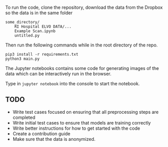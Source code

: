 To run the code, clone the repository, download the data from the Dropbox so
the data is in the same folder

```
some_directory/
    RI Hospital ELVO DATA/...
    Example Scan.ipynb
    untitled.py
```
 
Then run the following commands while
in the root directory of the repo.

```
pip3 install -r requirements.txt
python3 main.py
```

The Jupyter notebooks contains some code for generating images of
the data which can be interactively run in the browser.

Type in `jupyter notebook` into the console to start the notebook.


## TODO

* Write test cases focused on ensuring that all preprocessing steps are completed
* Write initial test cases to ensure that models are training correctly
* Write better instructions for how to get started with the code
* Create a contribution guide
* Make sure that the data is anonymized.



